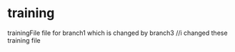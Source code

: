 # training
trainingFile
file for branch1 which is changed by branch3
//i changed these training file
